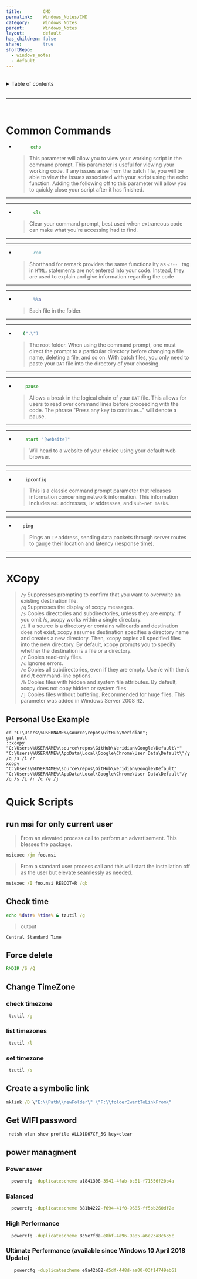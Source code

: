 ```yaml
---
title:        CMD
permalink:    Windows_Notes/CMD
category:     Windows_Notes
parent:       Windows_Notes
layout:       default
has_children: false
share:        true
shortRepo:
  - windows_notes
  - default    
---
```



<br/>    

<details markdown="block">    
<summary>    
Table of contents    
</summary>    
{: .text-delta }    
1. TOC    
{:toc}    
</details>    

<br/>    

***    

<br/>    

# Common Commands

* ```bat
        echo
     ```
  > This parameter will allow you to view your working script in the command prompt.
  > This parameter is useful for viewing your working code.
  > If any issues arise from the batch file, you will be able to view the issues associated with your script using the echo function.
  > Adding the following off to this parameter will allow you to quickly close your script after it has finished.

---
___

* ```bat
         cls
     ```
  > Clear your command prompt, best used when extraneous code can make what you're accessing had to find.

---
___

* ```bat
         rem
     ```
  > Shorthand for remark provides the same functionality as ```<!-- ``` tag in ```HTML```.
  > statements are not entered into your code.
  > Instead, they are used to explain and give information regarding the code

---
___

* ```bat
         %%a
     ```
  > Each file in the folder.

---
___

* ```bat
     (".\")
     ```
  > The root folder.
  > When using the command prompt, one must direct the prompt to a particular directory before changing a file name, deleting a file, and so on.
  > With batch files, you only need to
  paste your ```BAT``` file into the directory of your choosing.

---
___

* ```bat
      pause
     ```
  > Allows a break in the logical chain of your ```BAT``` file.
  > This allows for users to read over command lines before proceeding with the code.
  > The phrase "Press any key to continue..." will denote a
  pause.

---
___

* ```bat
      start "[website]"
     ```
  > Will head to a website of your choice using your default web browser.

---
___

* ```bat
      ipconfig
     ```
  > This is a classic command prompt parameter that releases information concerning network information. This information includes ```MAC``` addresses, ```IP``` addresses, and ```sub-net masks```.

---
___

* ```bat
     ping
     ```
  > Pings an ```IP``` address, sending data packets through server routes to gauge their location and latency (response time).

---
___

# XCopy

> ```/y``` Suppresses prompting to confirm that you want to overwrite an existing destination file.    
> ```/q``` Suppresses the display of xcopy messages.    
> ```/s``` Copies directories and subdirectories, unless they are empty.
> If you omit /s, xcopy works within a single directory.    
> ```/i``` If a source is a directory or contains wildcards and destination does not exist, xcopy assumes destination specifies a directory name and creates a new directory.
> Then, xcopy copies all specified files into the new directory.
> By default, xcopy prompts you to specify whether the destination is a file or a directory.    
> ```/r``` Copies read-only files.    
> ```/c``` Ignores errors.    
> ```/e``` Copies all subdirectories, even if they are empty.
> Use /e with the /s and /t command-line options.    
> ```/h``` Copies files with hidden and system file attributes.
> By default, xcopy does not copy hidden or system files    
> ```/j``` Copies files without buffering.
> Recommended for huge files.
> This parameter was added in Windows Server 2008 R2.

## Personal Use Example

```winbatch
cd "C:\Users\%USERNAME%\source\repos\GitHub\Veridian";    
git pull    
::xcopy "C:\Users\%USERNAME%\source\repos\GitHub\Veridian\Google\Default\*" "C:\Users\%USERNAME%\AppData\Local\Google\Chrome\User Data\Default\"/y /q /s /i /r    
xcopy "C:\Users\%USERNAME%\source\repos\GitHub\Veridian\Google\Default" "C:\Users\%USERNAME%\AppData\Local\Google\Chrome\User Data\Default"/y /q /s /i /r /c /e /j
```

# Quick Scripts

## run msi for only current user

> From an elevated process call to perform an advertisement. This blesses the package.

```bat
msiexec /jm foo.msi 
```

> From a standard user process call and this will start the installation off as the user but elevate seamlessly as needed.

```bat 
msiexec /I foo.msi REBOOT=R /qb
```

## Check time

```bat
echo %date% %time% & tzutil /g    
```    

> output

```text
Central Standard Time
```

## Force delete

```bat    
RMDIR /S /Q    
```    

## Change TimeZone

### check timezone

```bat
 tzutil /g
```

### list timezones

```bat
 tzutil /l
```

### set timezone

```bat
 tzutil /s
```

## Create a symbolic link

```bat
mklink /D \"E:\\Path\\newFolder\" \"F:\\folderIwantToLinkFrom\"
```

## Get WIFI password

```bat    
 netsh wlan show profile ALLO1D67CF_5G key=clear    
```     

## power managment

### Power saver

```bat
  powercfg -duplicatescheme a1841308-3541-4fab-bc81-f71556f20b4a    
```    

### Balanced

```bat
  powercfg -duplicatescheme 381b4222-f694-41f0-9685-ff5bb260df2e    
```    

### High Performance

```bat
  powercfg -duplicatescheme 8c5e7fda-e8bf-4a96-9a85-a6e23a8c635c    
```    

### Ultimate Performance (available since Windows 10 April 2018 Update)

```bat
   powercfg -duplicatescheme e9a42b02-d5df-448d-aa00-03f14749eb61    
```
